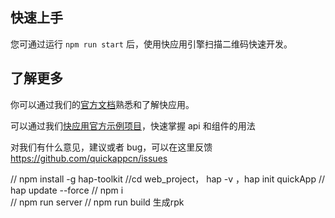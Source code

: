 ## 快速上手

您可通过运行 `npm run start` 后，使用快应用引擎扫描二维码快速开发。

## 了解更多

你可以通过我们的[官方文档](https://doc.quickapp.cn/)熟悉和了解快应用。

可以通过我们[快应用官方示例项目](https://github.com/quickappcn/sample)，快速掌握
api 和组件的用法

对我们有什么意见，建议或者 bug，可以在这里反馈
https://github.com/quickappcn/issues

// npm install -g hap-toolkit
//cd web_project，  hap -v  ，hap init quickApp
// hap update --force
// npm i    
// npm run server 
// npm run build   生成rpk